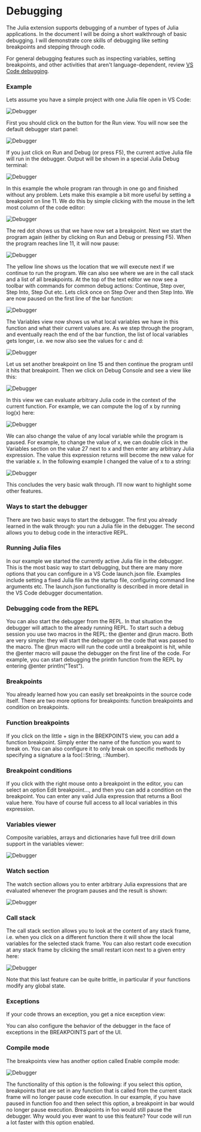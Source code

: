 # Debugging

The Julia extension supports debugging of a number of types of Julia applications. In the document I will be doing a short walkthrough of basic debugging. I will demonstrate core skills of debugging like setting breakpoints and stepping through code.

For general debugging features such as inspecting variables, setting breakpoints, and other activities that aren't language-dependent, review [VS Code debugging](https://code.visualstudio.com/docs/editor/debugging).


### Example

Lets assume you have a simple project with one Julia file open in VS Code:

![Debugger](/docs/docs/src/assets/debugger/1.png)

First you should click on the button for the Run view. You will now see the default debugger start panel:

![Debugger](/docs/docs/src/assets/debugger/2.png)

If you just click on Run and Debug (or press F5), the current active Julia file will run in the debugger. Output will be shown in a special Julia Debug terminal:

![Debugger](/docs/docs/src/assets/debugger/3.png)

In this example the whole program ran through in one go and finished without any problem. Lets make this example a bit more useful by setting a breakpoint on line 11. We do this by simple clicking with the mouse in the left most column of the code editor:

![Debugger](/docs/docs/src/assets/debugger/4.png)

The red dot shows us that we have now set a breakpoint. Next we start the program again (either by clicking on Run and Debug or pressing F5). When the program reaches line 11, it will now pause:

![Debugger](/docs/docs/src/assets/debugger/5.png)

The yellow line shows us the location that we will execute next if we continue to run the program. We can also see where we are in the call stack and a list of all breakpoints. At the top of the text editor we now see a toolbar with commands for common debug actions: Continue, Step over, Step Into, Step Out etc. Lets click once on Step Over and then Step Into. We are now paused on the first line of the bar function:

![Debugger](/docs/docs/src/assets/debugger/6.png)

The Variables view now shows us what local variables we have in this function and what their current values are. As we step through the program, and eventually reach the end of the bar function, the list of local variables gets longer, i.e. we now also see the values for c and d:

![Debugger](/docs/docs/src/assets/debugger/7.png)

Let us set another breakpoint on line 15 and then continue the program until it hits that breakpoint. Then we click on Debug Console and see a view like this:

![Debugger](/docs/docs/src/assets/debugger/8.png)

In this view we can evaluate arbitrary Julia code in the context of the current function. For example, we can compute the log of x by running log(x) here:

![Debugger](/docs/docs/src/assets/debugger/9.png)

We can also change the value of any local variable while the program is paused. For example, to change the value of x, we can double click in the Variables section on the value 27 next to x and then enter any arbitrary Julia expression. The value this expression returns will become the new value for the variable x. In the following example I changed the value of x to a string:

![Debugger](/docs/docs/src/assets/debugger/10.png)

This concludes the very basic walk through. I’ll now want to highlight some other features.

### Ways to start the debugger

There are two basic ways to start the debugger. The first you already learned in the walk through: you run a Julia file in the debugger. The second allows you to debug code in the interactive REPL.

### Running Julia files

In our example we started the currently active Julia file in the debugger. This is the most basic way to start debugging, but there are many more options that you can configure in a VS Code launch.json file. Examples include setting a fixed Julia file as the startup file, configuring command line arguments etc. The launch.json functionality is described in more detail in the VS Code debugger documentation.

### Debugging code from the REPL

You can also start the debugger from the REPL. In that situation the debugger will attach to the already running REPL. To start such a debug session you use two macros in the REPL: the @enter and @run macro. Both are very simple: they will start the debugger on the code that was passed to the macro. The @run macro will run the code until a breakpoint is hit, while the @enter macro will pause the debugger on the first line of the code. For example, you can start debugging the println function from the REPL by entering @enter println("Test").

### Breakpoints

You already learned how you can easily set breakpoints in the source code itself. There are two more options for breakpoints: function breakpoints and condition on breakpoints.

### Function breakpoints

If you click on the little + sign in the BREKPOINTS view, you can add a function breakpoint. Simply enter the name of the function you want to break on. You can also configure it to only break on specific methods by specifying a signature a la foo(::String, ::Number).

### Breakpoint conditions

If you click with the right mouse onto a breakpoint in the editor, you can select an option Edit breakpoint..., and then you can add a condition on the breakpoint. You can enter any valid Julia expression that returns a Bool value here. You have of course full access to all local variables in this expression.

### Variables viewer

Composite variables, arrays and dictionaries have full tree drill down support in the variables viewer:

![Debugger](/docs/docs/src/assets/debugger/11.png)

### Watch section
The watch section allows you to enter arbitrary Julia expressions that are evaluated whenever the program pauses and the result is shown:

![Debugger](/docs/docs/src/assets/debugger/12.png)

### Call stack

The call stack section allows you to look at the content of any stack frame, i.e. when you click on a different function there it will show the local variables for the selected stack frame. You can also restart code execution at any stack frame by clicking the small restart icon next to a given entry here:

![Debugger](/docs/docs/src/assets/debugger/13.png)

Note that this last feature can be quite brittle, in particular if your functions modify any global state.

### Exceptions

If your code throws an exception, you get a nice exception view:

You can also configure the behavior of the debugger in the face of exceptions in the BREAKPOINTS part of the UI.

### Compile mode

The breakpoints view has another option called Enable compile mode:

![Debugger](/docs/docs/src/assets/debugger/14.png)

The functionality of this option is the following: if you select this option, breakpoints that are set in any function that is called from the current stack frame will no longer pause code execution. In our example, if you have paused in function foo and then select this option, a breakpoint in bar would no longer pause execution. Breakpoints in foo would still pause the debugger. Why would you ever want to use this feature? Your code will run a lot faster with this option enabled.
